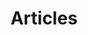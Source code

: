 ---
title: "Articles"
layout: collection
permalink: /articles/
collection: articles
entries_layout: grid # or list
classes: wide
sort_by: date
sort_order: reverse
---